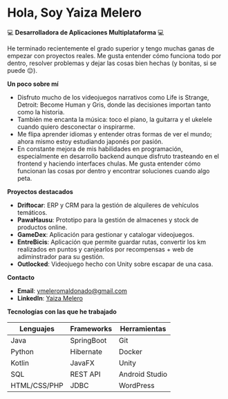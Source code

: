 # Hola, Soy Yaiza Melero

💻 **Desarrolladora de Aplicaciones Multiplataforma** 💻

He terminado recientemente el grado superior y tengo muchas ganas de empezar con proyectos reales. Me gusta entender cómo funciona todo por dentro, resolver problemas y dejar las cosas bien hechas (y bonitas, si se puede 😌).

**Un poco sobre mí**   

- Disfruto mucho de los videojuegos narrativos como Life is Strange, Detroit: Become Human y Gris, donde las decisiones importan tanto como la historia. 
- También me encanta la música: toco el piano, la guitarra y el ukelele cuando quiero desconectar o inspirarme. 
- Me flipa aprender idiomas y entender otras formas de ver el mundo; ahora mismo estoy estudiando japonés por pasión. 
- En constante mejora de mis habilidades en programación, especialmente en desarrollo backend aunque disfruto trasteando en el frontend y haciendo interfaces chulas. Me gusta entender cómo funcionan las cosas por dentro y encontrar soluciones cuando algo peta.

**Proyectos destacados**  
- **Driftocar**: ERP y CRM para la gestión de alquileres de vehículos temáticos.
- **PawaHausu**: Prototipo para la gestión de almacenes y stock de productos online.
- **GameDex**: Aplicación para gestionar y catalogar videojuegos.
- **EntreBicis**: Aplicación que permite guardar rutas, convertir los km realizados en puntos y canjearlos por recompensas + web de adiminstrador para su gestión.
- **Outlocked**: Videojuego hecho con Unity sobre escapar de una casa.

**Contacto**  
- **Email**: ymeleromaldonado@gmail.com  
- **LinkedIn**: [Yaiza Melero](https://www.linkedin.com/in/yaiza-m-0722632a2/)  

**Tecnologías con las que he trabajado**

| Lenguajes | Frameworks | Herramientas |
|------------------|-------------------|----------------------|
| Java             | SpringBoot        | Git                  |
| Python           | Hibernate         | Docker               |
| Kotlin           | JavaFX            | Unity                |
| SQL              | REST API          | Android Studio       |
| HTML/CSS/PHP     | JDBC              | WordPress            |
